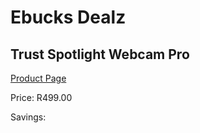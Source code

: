 
# Ebucks Dealz
## Trust Spotlight Webcam Pro
[Product Page](https://www.ebucks.com/web/shop/productSelected.do?prodId=951511751&catId=714948688)

Price: R499.00

Savings: 


	
